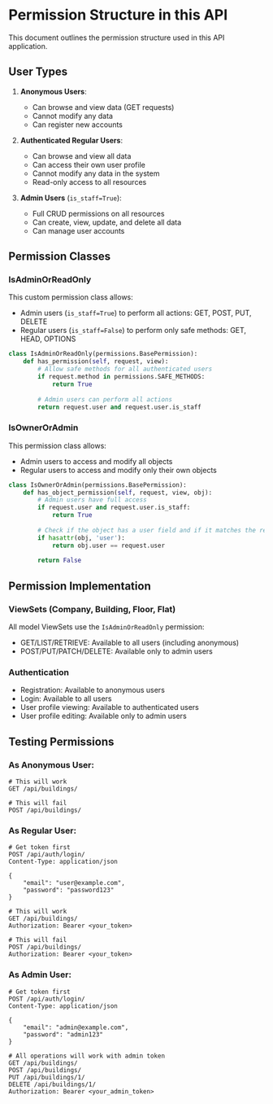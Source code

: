 # Permission Structure in this API

This document outlines the permission structure used in this API application.

## User Types

1. **Anonymous Users**:
   - Can browse and view data (GET requests)
   - Cannot modify any data
   - Can register new accounts

2. **Authenticated Regular Users**:
   - Can browse and view all data
   - Can access their own user profile
   - Cannot modify any data in the system
   - Read-only access to all resources

3. **Admin Users** (`is_staff=True`):
   - Full CRUD permissions on all resources
   - Can create, view, update, and delete all data
   - Can manage user accounts

## Permission Classes

### IsAdminOrReadOnly

This custom permission class allows:
- Admin users (`is_staff=True`) to perform all actions: GET, POST, PUT, DELETE
- Regular users (`is_staff=False`) to perform only safe methods: GET, HEAD, OPTIONS

```python
class IsAdminOrReadOnly(permissions.BasePermission):
    def has_permission(self, request, view):
        # Allow safe methods for all authenticated users
        if request.method in permissions.SAFE_METHODS:
            return True
        
        # Admin users can perform all actions
        return request.user and request.user.is_staff
```

### IsOwnerOrAdmin

This permission class allows:
- Admin users to access and modify all objects
- Regular users to access and modify only their own objects

```python
class IsOwnerOrAdmin(permissions.BasePermission):
    def has_object_permission(self, request, view, obj):
        # Admin users have full access
        if request.user and request.user.is_staff:
            return True
            
        # Check if the object has a user field and if it matches the request user
        if hasattr(obj, 'user'):
            return obj.user == request.user
        
        return False
```

## Permission Implementation

### ViewSets (Company, Building, Floor, Flat)

All model ViewSets use the `IsAdminOrReadOnly` permission:
- GET/LIST/RETRIEVE: Available to all users (including anonymous)
- POST/PUT/PATCH/DELETE: Available only to admin users

### Authentication

- Registration: Available to anonymous users
- Login: Available to all users
- User profile viewing: Available to authenticated users
- User profile editing: Available only to admin users

## Testing Permissions

### As Anonymous User:
```
# This will work
GET /api/buildings/

# This will fail
POST /api/buildings/
```

### As Regular User:
```
# Get token first
POST /api/auth/login/
Content-Type: application/json

{
    "email": "user@example.com",
    "password": "password123"
}

# This will work
GET /api/buildings/
Authorization: Bearer <your_token>

# This will fail
POST /api/buildings/
Authorization: Bearer <your_token>
```

### As Admin User:
```
# Get token first
POST /api/auth/login/
Content-Type: application/json

{
    "email": "admin@example.com",
    "password": "admin123"
}

# All operations will work with admin token
GET /api/buildings/
POST /api/buildings/
PUT /api/buildings/1/
DELETE /api/buildings/1/
Authorization: Bearer <your_admin_token>
```
